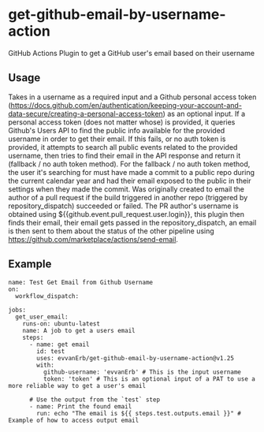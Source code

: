 # get-github-email-by-username-action
GitHub Actions Plugin to get a GitHub user's email based on their username

## Usage

Takes in a username as a required input and a Github personal access token (https://docs.github.com/en/authentication/keeping-your-account-and-data-secure/creating-a-personal-access-token) as an optional input. If a personal access token (does not matter whose) is provided, it queries Github's Users API to find the public info available for the provided username in order to get their email. If this fails, or no auth token is provided, it attempts to search all public events related to the provided username, then tries to find their email in the API response and return it (fallback / no auth token method). For the fallback / no auth token method, the user it's searching for must have made a commit to a public repo during the current calendar year and had their email exposed to the public in their settings when they made the commit. Was originally created to email the author of a pull request if the build triggered in another repo (triggered by repository_dispatch) succeeded or failed. The PR author's username is obtained using ${{github.event.pull_request.user.login}}, this plugin then finds their email, their email gets passed in the repository_dispatch, an email is then sent to them about the status of the other pipeline using https://github.com/marketplace/actions/send-email.

## Example
```
name: Test Get Email from Github Username
on:
  workflow_dispatch:

jobs:
  get_user_email:
    runs-on: ubuntu-latest
    name: A job to get a users email
    steps:
      - name: get email
        id: test
        uses: evvanErb/get-github-email-by-username-action@v1.25
        with:
          github-username: 'evvanErb' # This is the input username
          token: 'token' # This is an optional input of a PAT to use a more reliable way to get a user's email
          
      # Use the output from the `test` step
      - name: Print the found email
        run: echo "The email is ${{ steps.test.outputs.email }}" # Example of how to access output email
```
